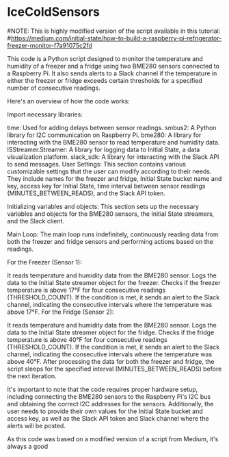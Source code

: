 # IceColdSensors

#NOTE: This is highly modified version of the script available in this tutorial:
#https://medium.com/initial-state/how-to-build-a-raspberry-pi-refrigerator-freezer-monitor-f7a91075c2fd

This code is a Python script designed to monitor the temperature and humidity of a freezer and a fridge using two BME280 sensors connected to a Raspberry Pi. It also sends alerts to a Slack channel if the temperature in either the freezer or fridge exceeds certain thresholds for a specified number of consecutive readings.

Here's an overview of how the code works:

Import necessary libraries:

time: Used for adding delays between sensor readings.
smbus2: A Python library for I2C communication on Raspberry Pi.
bme280: A library for interacting with the BME280 sensor to read temperature and humidity data.
ISStreamer.Streamer: A library for logging data to Initial State, a data visualization platform.
slack_sdk: A library for interacting with the Slack API to send messages.
User Settings: This section contains various customizable settings that the user can modify according to their needs. They include names for the freezer and fridge, Initial State bucket name and key, access key for Initial State, time interval between sensor readings (MINUTES_BETWEEN_READS), and the Slack API token.

Initializing variables and objects: This section sets up the necessary variables and objects for the BME280 sensors, the Initial State streamers, and the Slack client.

Main Loop: The main loop runs indefinitely, continuously reading data from both the freezer and fridge sensors and performing actions based on the readings.

For the Freezer (Sensor 1):

It reads temperature and humidity data from the BME280 sensor.
Logs the data to the Initial State streamer object for the freezer.
Checks if the freezer temperature is above 17°F for four consecutive readings (THRESHOLD_COUNT).
If the condition is met, it sends an alert to the Slack channel, indicating the consecutive intervals where the temperature was above 17°F.
For the Fridge (Sensor 2):

It reads temperature and humidity data from the BME280 sensor.
Logs the data to the Initial State streamer object for the fridge.
Checks if the fridge temperature is above 40°F for four consecutive readings (THRESHOLD_COUNT).
If the condition is met, it sends an alert to the Slack channel, indicating the consecutive intervals where the temperature was above 40°F.
After processing the data for both the freezer and fridge, the script sleeps for the specified interval (MINUTES_BETWEEN_READS) before the next iteration.

It's important to note that the code requires proper hardware setup, including connecting the BME280 sensors to the Raspberry Pi's I2C bus and obtaining the correct I2C addresses for the sensors. Additionally, the user needs to provide their own values for the Initial State bucket and access key, as well as the Slack API token and Slack channel where the alerts will be posted.

As this code was based on a modified version of a script from Medium, it's always a good 
